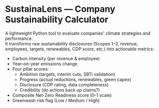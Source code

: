 # SustainaLens — Company Sustainability Calculator

A lightweight Python tool to evaluate companies' climate strategies and performance.  
It transforms raw sustainability disclosures (Scopes 1–3, revenue, employees, targets, renewables, CDP score, etc.) into actionable metrics:

- Carbon intensity (per revenue & employee)  
- Year-on-year emissions change  
- Four pillar scores:
  - Ambition (targets, interim cuts, SBTi validation)
  - Progress (actual reductions, renewables, green capex)
  - Disclosure (CDP rating, data completeness)
  - Credibility (do actions back up claims?)
- Composite Net-Zero Readiness score (0–1 scale)  
- Greenwash risk flag (Low / Medium / High)  

